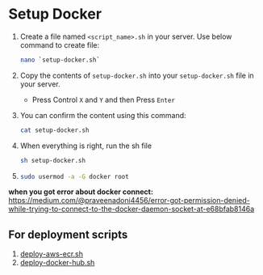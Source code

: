 # Setup Docker

1. Create a file named `<script_name>.sh` in your server.
    Use below command to create file:

    ```bash
    nano `setup-docker.sh`
    ```

2. Copy the contents of `setup-docker.sh` into your `setup-docker.sh` file in your server.
    - Press Control `X` and `Y` and then Press `Enter`

3. You can confirm the content using this command:
    ```bash
    cat setup-docker.sh
    ```
4. When everything is right, run the sh file
    ```bash
    sh setup-docker.sh
    ```

5. 
    ```bash
    sudo usermod -a -G docker root
    ```

**when you got error about docker connect:**
https://medium.com/@praveenadoni4456/error-got-permission-denied-while-trying-to-connect-to-the-docker-daemon-socket-at-e68bfab8146a



## For deployment scripts

1. [deploy-aws-ecr.sh](./deploy-aws-ecr.sh)
2. [deploy-docker-hub.sh](./deploy-docker-hub.sh)